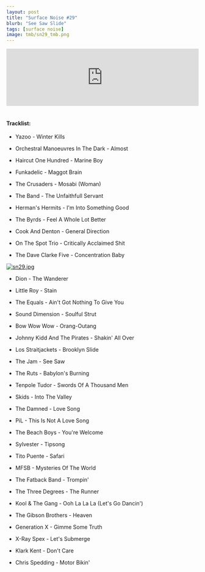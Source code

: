 ```yaml
---
layout: post
title: "Surface Noise #29"
blurb: "See Saw Slide"
tags: [surface noise]
image: tmb/sn29_tmb.png
---
```


<iframe scrolling="no" id="hearthis_at_track_3028452" width="100%" height="150" src="https://hearthis.at/embed/3028452/transparent_black/?hcolor=&color=&style=2&block_size=2&block_space=1&background=1&waveform=0&cover=0&autoplay=0&css=" frameborder="0" allowtransparency allow="autoplay"><p>Listen to <a href="https://hearthis.at/zerocc/surface-noise-29-15218/" target="_blank">Surface Noise #29 (15/2/18)</a> <span>by</span><a href="https://hearthis.at/zerocc/" target="_blank" >Zero</a> <span>on</span> <a href="https://hearthis.at/" target="_blank">hearthis.at</a></p></iframe>
&nbsp;

#### Tracklist:

- Yazoo - Winter Kills
- Orchestral Manoeuvres In The Dark - Almost
- Haircut One Hundred - Marine Boy

- Funkadelic - Maggot Brain
- The Crusaders - Mosabi (Woman)

- The Band - The Unfaithfull Servant
- Herman's Hermits - I'm Into Something Good
- The Byrds - Feel A Whole Lot Better

- Cook And Denton - General Direction
- On The Spot Trio - Critically Acclaimed Shit
- The Dave Clarke Five - Concentration Baby

[![sn29.jpg](https://i.postimg.cc/qqFwzTsn/sn29.jpg)](https://postimg.cc/gLv8T1Bk)

- Dion - The Wanderer
- Little Roy - Stain
- The Equals - Ain't Got Nothing To Give You
- Sound Dimension - Soulful Strut

- Bow Wow Wow - Orang-Outang
- Johnny Kidd And The Pirates - Shakin' All Over
- Los Straitjackets - Brooklyn Slide
- The Jam - See Saw

- The Ruts - Babylon's Burning
- Tenpole Tudor - Swords Of A Thousand Men
- Skids - Into The Valley

- The Damned - Love Song
- PiL - This Is Not A Love Song
- The Beach Boys - You're Welcome

- Sylvester - Tipsong
- Tito Puente - Safari
- MFSB - Mysteries Of The World
- The Fatback Band - Trompin'

- The Three Degrees - The Runner
- Kool & The Gang - Ooh La La La (Let's Go Dancin')
- The Gibson Brothers - Heaven

- Generation X - Gimme Some Truth
- X-Ray Spex - Let's Submerge
- Klark Kent - Don't Care

- Chris Spedding - Motor Bikin'

